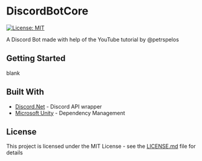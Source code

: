 # DiscordBotCore
[![License: MIT](https://img.shields.io/badge/License-MIT-yellow.svg)](https://opensource.org/licenses/MIT)

A Discord Bot made with help of the YouTube tutorial by @petrspelos

## Getting Started

blank

## Built With

* [Discord.Net](https://github.com/discord-net/Discord.Net) - Discord API wrapper
* [Microsoft Unity](https://www.microsoft.com/en-us/download/details.aspx?id=38788) - Dependency Management

## License

This project is licensed under the MIT License - see the [LICENSE.md](LICENSE.md) file for details
